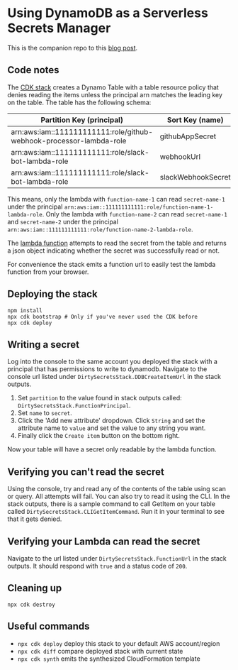# Using DynamoDB as a Serverless Secrets Manager

This is the companion repo to this [blog post](https://speedrun.nobackspacecrew.com/blog/2024/06/27/using-dynamodb-as-a-secrets-manager.html).

## Code notes
The [CDK stack](lib/dirtySecretsStack.ts) creates a Dynamo Table with a table resource policy that denies reading the items unless the principal arn matches the leading key on the table.  The table has the following schema:

| Partition Key (principal) | Sort Key (name) | Value (value)
| --- | --- | --- |
|arn:aws:iam::111111111111:role/github-webhook-processor-lambda-role|githubAppSecret|ghsecret-value|
|arn:aws:iam::111111111111:role/slack-bot-lambda-role|webhookUrl|https://hooks.slack.com/services/...|
|arn:aws:iam::111111111111:role/slack-bot-lambda-role|slackWebhookSecret|slackSecret|

This means, only the lambda with `function-name-1` can read `secret-name-1` under the principal `arn:aws:iam::111111111111:role/function-name-1-lambda-role`.  Only the lambda with `function-name-2` can read `secret-name-1` and `secret-name-2` under the principal `arn:aws:iam::111111111111:role/function-name-2-lambda-role`.

The [lambda function](src/handler.mjs) attempts to read the secret from the table and returns a json object indicating whether the secret was successfully read or not.  

For convenience the stack emits a function url to easily test the lambda function from your browser.


## Deploying the stack
```
npm install
npx cdk bootstrap # Only if you've never used the CDK before
npx cdk deploy
```

## Writing a secret
Log into the console to the same account you deployed the stack with a principal that has permissions to write to dynamodb.  Navigate to the console url listed under `DirtySecretsStack.DDBCreateItemUrl` in the stack outputs.

1. Set `partition` to the value found in stack outputs called: `DirtySecretsStack.FunctionPrincipal`.
2. Set `name` to `secret`.
3. Click the 'Add new attribute' dropdown.  Click `String` and set the attribute name to `value` and set the value to any string you want.
4. Finally click the `Create item` button on the bottom right.

Now your table will have a secret only readable by the lambda function.

## Verifying you can't read the secret
Using the console, try and read any of the contents of the table using scan or query. All attempts will fail.  You can also try to read it using the CLI.  In the stack outputs, there is a sample command to call GetItem on your table called `DirtySecretsStack.CLIGetItemCommand`.  Run it in your terminal to see that it gets denied.

## Verifying your Lambda can read the secret
Navigate to the url listed under `DirtySecretsStack.FunctionUrl` in the stack outputs.  It should respond with `true` and a status code of `200`.

## Cleaning up
`npx cdk destroy`

## Useful commands
* `npx cdk deploy`       deploy this stack to your default AWS account/region
* `npx cdk diff`         compare deployed stack with current state
* `npx cdk synth`        emits the synthesized CloudFormation template
